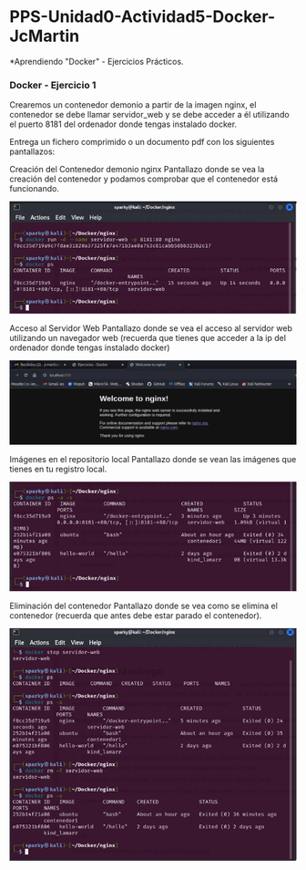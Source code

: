 # PPS-Unidad0-Actividad5-Docker-JcMartin
*Aprendiendo "Docker" - Ejercicios Prácticos.

### Docker - Ejercicio 1

Crearemos un contenedor demonio a partir de la imagen nginx, el contenedor se debe llamar servidor_web y se debe acceder a él utilizando el puerto 8181 del ordenador donde tengas instalado docker.

Entrega un fichero comprimido o un documento pdf con los siguientes pantallazos:


Creación del Contenedor demonio nginx
Pantallazo donde se vea la creación del contenedor y podamos comprobar que el contenedor está funcionando.

![Pantallazo ejercicio 2](./imagenes/Docker-nginx-U0E1.1.png)

Acceso al Servidor Web
Pantallazo donde se vea el acceso al servidor web utilizando un navegador web (recuerda que tienes que acceder a la ip del ordenador donde tengas instalado docker)

![Pantallazo ejercicio 3](./imagenes/Docker-nginx-U0E1.2.png)


Imágenes en el repositorio local
Pantallazo donde se vean las imágenes que tienes en tu registro local.

![Pantallazo ejercico 4](./imagenes/Docker-nginx-U0E1.3.png)

Eliminación del contenedor
Pantallazo donde se vea como se elimina el contenedor (recuerda que antes debe estar parado el contenedor).

![Pantallazo ejercicio 5](./imagenes/Docker-nginx-U0E1.4.png)
